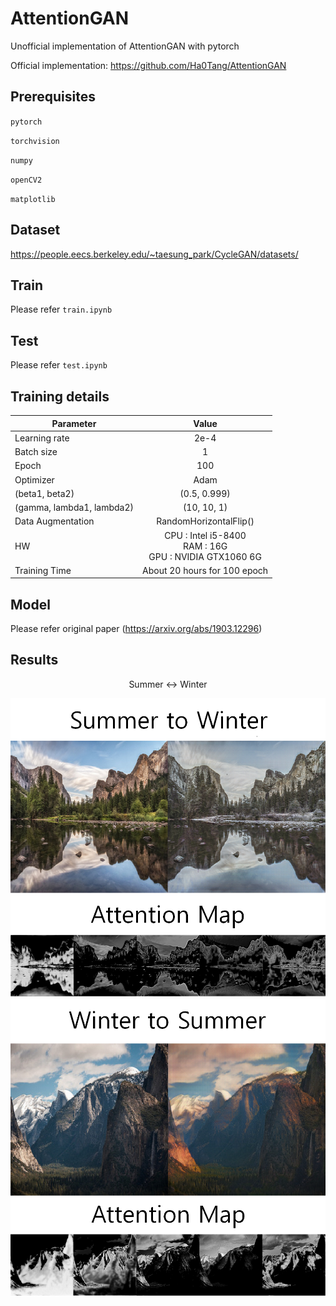 # AttentionGAN

Unofficial implementation of AttentionGAN with pytorch

Official implementation: https://github.com/Ha0Tang/AttentionGAN

Prerequisites
------

  `pytorch`
  
  `torchvision`
  
  `numpy`
  
  `openCV2`
  
  `matplotlib`
    
Dataset
------

  https://people.eecs.berkeley.edu/~taesung_park/CycleGAN/datasets/
    
Train
------

  Please refer `train.ipynb`
  
Test
------

  Please refer `test.ipynb`
  
  
Training details
------

| <center>Parameter</center> | <center>Value</center> |
|:--------|:--------:|
| Learning rate | 2e-4 | 
| Batch size | 1 | 
| Epoch | 100 | 
| Optimizer | Adam |
| (beta1, beta2) | (0.5, 0.999) |
| (gamma, lambda1, lambda2) | (10, 10, 1) |
| Data Augmentation | RandomHorizontalFlip() |
| HW | CPU : Intel i5-8400<br>RAM : 16G<br>GPU : NVIDIA GTX1060 6G |
| Training Time | About 20 hours for 100 epoch |

Model
------

Please refer original paper (https://arxiv.org/abs/1903.12296)
 

 
Results
-----

<center>Summer <-> Winter</center>  

![ex_screenshot](./sample/sample1.png)
![ex_screenshot](./sample/sample2.png)
